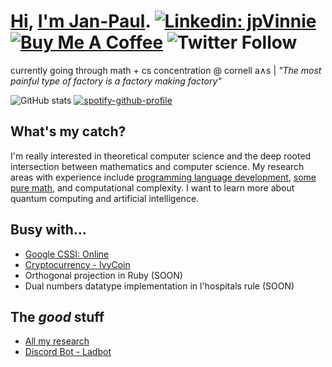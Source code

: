 # [Hi](https://jpvinnie.github.io/), [I'm Jan-Paul](https://discordapp.com/users/294518633541926912). [![Linkedin: jpVinnie](https://img.shields.io/badge/-jpVinnie-blue?style=flat-square&logo=Linkedin&logoColor=white&link=https://https://www.linkedin.com/in/jan-paul-v-ramos-6268bb208/)](https://www.linkedin.com/in/jan-paul-v-ramos-6268bb208/) [![Buy Me A Coffee](https://img.shields.io/badge/-Buy%20Me%20A%20Coffee-db4c4c?style=flat&logo=buy-me-a-coffee&logoColor=ffffff&link=https://ko-fi.com/jpvinnie)](https://www.buymeacoffee.com/jpvinnie) ![Twitter Follow](https://img.shields.io/twitter/follow/jp_vinnie?style=social)

currently going through math + cs concentration @ cornell a∧s | _"The most painful type of factory is a factory making factory"_

![GitHub stats](https://github-readme-stats.vercel.app/api?username=jpVinnie&show_icons=true&theme=gruvbox)
[![spotify-github-profile](https://spotify-github-profile.vercel.app/api/view?uid=n879o5zkykhwd6ig2ngjkz5ux&cover_image=true&theme=novatorem)](https://spotify-github-profile.vercel.app/api/view?uid=n879o5zkykhwd6ig2ngjkz5ux&redirect=true)

## What's my catch?
I'm really interested in theoretical computer science and the deep rooted intersection between mathematics and computer science. My research areas with experience include [programming language development](https://github.com/jpVinnie/diffeq-lang), [some pure math](https://github.com/jpVinnie/Research-Projects/tree/master/Pythagorean-Triples-in-the-Pascal-Triangle), and computational complexity. I want to learn more about quantum computing and artificial intelligence. 

## Busy with...
- [Google CSSI: Online](https://buildyourfuture.withgoogle.com/programs/computer-science-summer-institute/)
- [Cryptocurrency - IvyCoin](https://github.com/earth418/cornellcoin)
- Orthogonal projection in Ruby (SOON)
- Dual numbers datatype implementation in l'hospitals rule (SOON)

## The *good* stuff
- [All my research](https://github.com/jpVinnie/Research-Projects)
- [Discord Bot - Ladbot](https://github.com/Camto/Lad)
